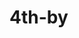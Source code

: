 # 4th-by
<!DOCTYPE html>
<html lang="en">
<head>
    <meta charset="UTF-8">
    <meta http-equiv="X-UA-Compatible" content="IE=edge">
    <meta name="viewport" content="width=device-width, initial-scale=1.0">
    <title>Document</title>
</head>
<body>
    <img src="Screenshot_2022-07-19_194850.jpg" alt=""><br>
    <img src="Screenshot_2022-07-19_194856.jpg" alt=""><br>
    <img src="Screenshot_2022-07-19_194902.jpg" alt=""><br>
    <img src="Screenshot_2022-07-19_194906.jpg" alt=""><br>
    <img src="Screenshot_2022-07-19_194911.jpg" alt=""><br>
    <img src="Screenshot_2022-07-19_194915.jpg" alt=""><br>
    <img src="Screenshot_2022-07-19_194919.jpg" alt=""><br>
    <img src="Screenshot_2022-07-19_194923.jpg" alt=""><br>
    <img src="Screenshot_2022-07-19_194926.jpg" alt=""><br>
    <img src="Screenshot_2022-07-19_194929.jpg" alt=""><br>
    <img src="Screenshot_2022-07-19_194933.jpg" alt=""><br>
    <img src="Screenshot_2022-07-19_194937.jpg" alt=""><br>
    <img src="Screenshot_2022-07-19_194940.jpg" alt=""><br>
    <img src="Screenshot_2022-07-19_194944.jpg" alt=""><br>
    <img src="Screenshot_2022-07-19_194948.jpg" alt=""><br>
    <img src="Screenshot_2022-07-19_194952.jpg" alt=""><br>
    <img src="Screenshot_2022-07-19_194956.jpg" alt=""><br>
    <img src="Screenshot_2022-07-19_195001.jpg" alt=""><br>
    <img src="Screenshot_2022-07-19_195012.jpg" alt=""><br>
    <img src="Screenshot_2022-07-19_195018.jpg" alt=""><br>
    <img src="Screenshot_2022-07-19_195023.jpg" alt=""><br>
    <img src="Screenshot_2022-07-19_195033.jpg" alt=""><br>
    <img src="Screenshot_2022-07-19_195041.jpg" alt=""><br>
    <img src="Screenshot_2022-07-19_195049.jpg" alt=""><br>
    <img src="Screenshot_2022-07-19_195053.jpg" alt=""><br>
    <img src="Screenshot_2022-07-19_195100.jpg" alt=""><br>
    <img src="Screenshot_2022-07-19_195108.jpg" alt=""><br>

    
   
   
   
   
    
   
</body>
</html>

